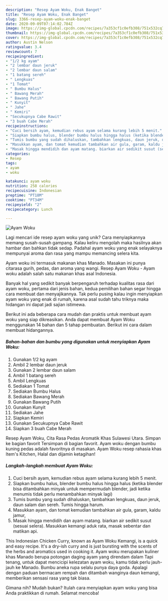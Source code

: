 ```yaml
---
description: "Resep Ayam Woku, Enak Banget"
title: "Resep Ayam Woku, Enak Banget"
slug: 3366-resep-ayam-woku-enak-banget
date: 2020-09-09T07:14:02.784Z
image: https://img-global.cpcdn.com/recipes/7a353cf1c0efb308/751x532cq70/ayam-woku-foto-resep-utama.jpg
thumbnail: https://img-global.cpcdn.com/recipes/7a353cf1c0efb308/751x532cq70/ayam-woku-foto-resep-utama.jpg
cover: https://img-global.cpcdn.com/recipes/7a353cf1c0efb308/751x532cq70/ayam-woku-foto-resep-utama.jpg
author: Austin Nelson
ratingvalue: 3.4
reviewcount: 7
recipeingredient:
- "1/2 kg ayam"
- "2 lembar daun jeruk"
- "2 lembar daun salam"
- "1 batang sereh"
- " Lengkuas"
- "1 Tomat"
- " Bumbu Halus"
- " Bawang Merah"
- " Bawang Putih"
- " Kunyit"
- " Jahe"
- " Kemiri"
- "Secukupnya Cabe Rawit"
- "3 buah Cabe Merah"
recipeinstructions:
- "Cuci bersih ayam, kemudian rebus ayam selama kurang lebih 5 menit."
- "Siapkan bumbu halus, blender bumbu halus hingga halus (ketika blender bisa ditambahkan minyak untuk mempermudah blender, jadi ketika menumis tidak perlu menambahkan minyak lagi)"
- "Tumis bumbu yang sudah dihaluskan, tambahkan lengkuas, daun jeruk, daun salam dan sereh. Tumis hingga harum."
- "Masukkan ayam, dan tomat kemudian tambahkan air gula, garam, kaldu jamur,"
- "Masak hingga mendidih dan ayam matang. biarkan air sedikit susut (sesuai selera). Masukkan kemangi aduk rata, masak sebentar dan matikan api."
categories:
- Resep
tags:
- ayam
- woku

katakunci: ayam woku 
nutrition: 258 calories
recipecuisine: Indonesian
preptime: "PT18M"
cooktime: "PT34M"
recipeyield: "2"
recipecategory: Lunch

---
```



![Ayam Woku](https://img-global.cpcdn.com/recipes/7a353cf1c0efb308/751x532cq70/ayam-woku-foto-resep-utama.jpg)

Lagi mencari ide resep ayam woku yang unik? Cara menyiapkannya memang susah-susah gampang. Kalau keliru mengolah maka hasilnya akan hambar dan bahkan tidak sedap. Padahal ayam woku yang enak selayaknya mempunyai aroma dan rasa yang mampu memancing selera kita.

Ayam woku ini termasuk makanan khas Manado. Masakan ini punya citarasa gurih, pedas, dan aroma yang wangi. Resep Ayam Woku - Ayam woku adalah salah satu makanan khas asal Indonesia.

Banyak hal yang sedikit banyak berpengaruh terhadap kualitas rasa dari ayam woku, pertama dari jenis bahan, kedua pemilihan bahan segar hingga cara membuat dan menyajikannya. Tak perlu pusing kalau ingin menyiapkan ayam woku yang enak di rumah, karena asal sudah tahu triknya maka hidangan ini dapat jadi sajian istimewa.


Berikut ini ada beberapa cara mudah dan praktis untuk membuat ayam woku yang siap dikreasikan. Anda dapat membuat Ayam Woku menggunakan 14 bahan dan 5 tahap pembuatan. Berikut ini cara dalam membuat hidangannya.

<!--inarticleads1-->

##### Bahan-bahan dan bumbu yang digunakan untuk menyiapkan Ayam Woku:

1. Gunakan 1/2 kg ayam
1. Ambil 2 lembar daun jeruk
1. Gunakan 2 lembar daun salam
1. Ambil 1 batang sereh
1. Ambil  Lengkuas
1. Sediakan 1 Tomat
1. Sediakan  Bumbu Halus
1. Sediakan  Bawang Merah
1. Gunakan  Bawang Putih
1. Gunakan  Kunyit
1. Sediakan  Jahe
1. Siapkan  Kemiri
1. Gunakan Secukupnya Cabe Rawit
1. Siapkan 3 buah Cabe Merah


Resep Ayam Woku, Cita Rasa Pedas Aromatik Khas Sulawesi Utara. Simpan ke bagian favorit Tersimpan di bagian favorit. Ayam woku dengan bumbu kuning pedas adalah favoritnya di masakan. Ayam Woku resep rahasia khas Item&#39;s Kitchen, Halal dan dijamin ketagihan! 

<!--inarticleads2-->

##### Langkah-langkah membuat Ayam Woku:

1. Cuci bersih ayam, kemudian rebus ayam selama kurang lebih 5 menit.
1. Siapkan bumbu halus, blender bumbu halus hingga halus (ketika blender bisa ditambahkan minyak untuk mempermudah blender, jadi ketika menumis tidak perlu menambahkan minyak lagi)
1. Tumis bumbu yang sudah dihaluskan, tambahkan lengkuas, daun jeruk, daun salam dan sereh. Tumis hingga harum.
1. Masukkan ayam, dan tomat kemudian tambahkan air gula, garam, kaldu jamur,
1. Masak hingga mendidih dan ayam matang. biarkan air sedikit susut (sesuai selera). Masukkan kemangi aduk rata, masak sebentar dan matikan api.


This Indonesian Chicken Curry, known as Ayam Woku Kemangi, is a quick and easy recipe. It&#39;s a dry-ish curry and is just bursting with the scents of the herbs and aromatics used in cooking it. Ayam woku merupakan kuliner khas Manado berupa potongan daging ayam yang direndam dalam Tapi tenang, untuk dapat mencicipi kelezatan ayam woku, kamu tidak perlu jauh-jauh ke Manado. Bumbu aneka rupa selalu punya daya goda. Apalagi dengan paduan bermacam rempah dan ditambah wanginya daun kemangi, memberikan sensasi rasa yang tak biasa. 

Gimana nih? Mudah bukan? Itulah cara menyiapkan ayam woku yang bisa Anda praktikkan di rumah. Selamat mencoba!
